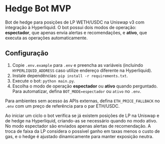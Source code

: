 # Hedge Bot MVP

Bot de hedge para posições de LP WETH/USDC na Uniswap v3 com integração à Hyperliquid.
O bot possui dois modos de operação: **espectador**, que apenas envia alertas e recomendações, e **ativo**, que executa as operações automaticamente.

## Configuração

1. Copie `.env.example` para `.env` e preencha as variáveis (incluindo `HYPERLIQUID_ADDRESS` caso utilize endereço diferente na Hyperliquid).
2. Instale dependências: `pip install -r requirements.txt`.
3. Execute o bot: `python main.py`.
4. Escolha o modo de operação **espectador** ou **ativo** quando perguntado.
   Para automatizar, defina `BOT_MODE=espectador` ou `ativo` no `.env`.

Para ambientes sem acesso às APIs externas, defina `ETH_PRICE_FALLBACK` no `.env`
com um preço de referência para o par ETH/USDC.

Ao iniciar um ciclo o bot verifica se já existem posições de LP na Uniswap e de hedge na Hyperliquid,
criando-as se necessário quando no modo ativo. No modo espectador são enviados apenas alertas de recomendação.
A troca de faixa da LP considera o possível ganho em taxas menos o custo de gas,
e o hedge é ajustado dinamicamente para manter exposição neutra.
